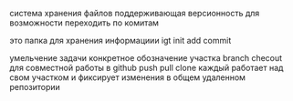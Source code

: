 система хранения файлов поддерживающая версионность
для возможности переходить по комитам


это папка для хранения информациии igt init
add commit

умельчение задачи конкретное обозначение участка
branch checout
для совместной работы в github
push pull clone
каждый работает над свом участком и фиксирует изменения в общем удаленном репозитории
